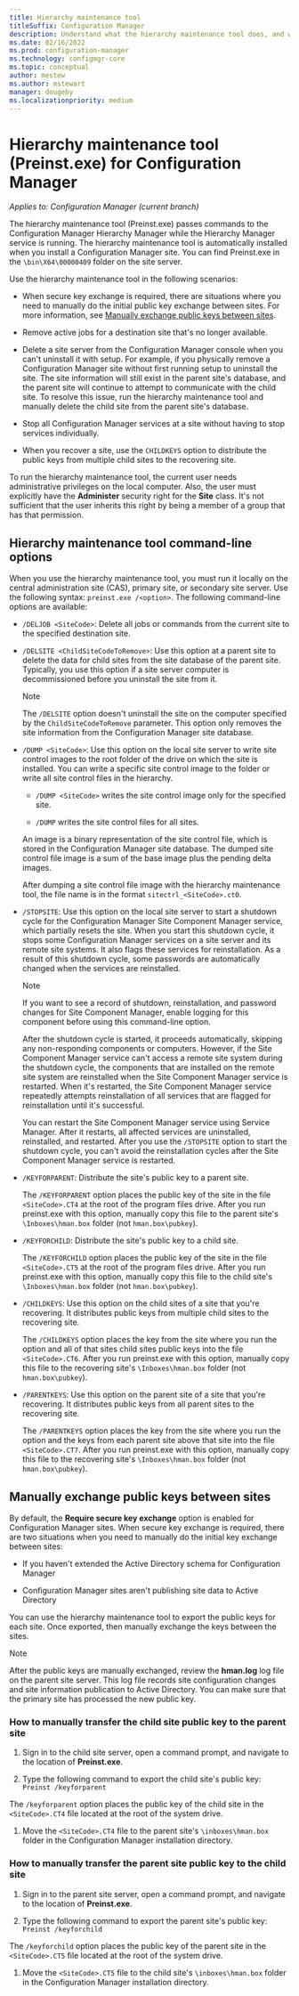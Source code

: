 ```yaml
---
title: Hierarchy maintenance tool
titleSuffix: Configuration Manager
description: Understand what the hierarchy maintenance tool does, and why you might use it. Includes command-line options reference.
ms.date: 02/16/2022
ms.prod: configuration-manager
ms.technology: configmgr-core
ms.topic: conceptual
author: mestew
ms.author: mstewart
manager: dougeby
ms.localizationpriority: medium
---
```


# Hierarchy maintenance tool (Preinst.exe) for Configuration Manager

*Applies to: Configuration Manager (current branch)*

The hierarchy maintenance tool (Preinst.exe) passes commands to the Configuration Manager Hierarchy Manager while the Hierarchy Manager service is running. The hierarchy maintenance tool is automatically installed when you install a Configuration Manager site. You can find Preinst.exe in the `\bin\X64\00000409` folder on the site server.

Use the hierarchy maintenance tool in the following scenarios:

- When secure key exchange is required, there are situations where you need to manually do the initial public key exchange between sites. For more information, see [Manually exchange public keys between sites](#BKMK_ManuallyExchangeKeys).

- Remove active jobs for a destination site that's no longer available.

- Delete a site server from the Configuration Manager console when you can't uninstall it with setup. For example, if you physically remove a Configuration Manager site without first running setup to uninstall the site. The site information will still exist in the parent site's database, and the parent site will continue to attempt to communicate with the child site. To resolve this issue, run the hierarchy maintenance tool and manually delete the child site from the parent site's database.

- Stop all Configuration Manager services at a site without having to stop services individually.

- When you recover a site, use the `CHILDKEYS` option to distribute the public keys from multiple child sites to the recovering site.

To run the hierarchy maintenance tool, the current user needs administrative privileges on the local computer. Also, the user must explicitly have the **Administer** security right for the **Site** class. It's not sufficient that the user inherits this right by being a member of a group that has that permission.

## Hierarchy maintenance tool command-line options

When you use the hierarchy maintenance tool, you must run it locally on the central administration site (CAS), primary site, or secondary site server. Use the following syntax: `preinst.exe /<option>`. The following command-line options are available:

- `/DELJOB <SiteCode>`: Delete all jobs or commands from the current site to the specified destination site.

- `/DELSITE <ChildSiteCodeToRemove>`: Use this option at a parent site to delete the data for child sites from the site database of the parent site. Typically, you use this option if a site server computer is decommissioned before you uninstall the site from it.

  > [!NOTE]
  > The `/DELSITE` option doesn't uninstall the site on the computer specified by the `ChildSiteCodeToRemove` parameter. This option only removes the site information from the Configuration Manager site database.

- `/DUMP <SiteCode>`: Use this option on the local site server to write site control images to the root folder of the drive on which the site is installed. You can write a specific site control image to the folder or write all site control files in the hierarchy.

  - `/DUMP <SiteCode>` writes the site control image only for the specified site.

  - `/DUMP` writes the site control files for all sites.

  An image is a binary representation of the site control file, which is stored in the Configuration Manager site database. The dumped site control file image is a sum of the base image plus the pending delta images.

  After dumping a site control file image with the hierarchy maintenance tool, the file name is in the format `sitectrl_<SiteCode>.ct0`.

- `/STOPSITE`: Use this option on the local site server to start a shutdown cycle for the Configuration Manager Site Component Manager service, which partially resets the site. When you start this shutdown cycle, it stops some Configuration Manager services on a site server and its remote site systems. It also flags these services for reinstallation. As a result of this shutdown cycle, some passwords are automatically changed when the services are reinstalled.

  > [!NOTE]
  > If you want to see a record of shutdown, reinstallation, and password changes for Site Component Manager, enable logging for this component before using this command-line option.

  After the shutdown cycle is started, it proceeds automatically, skipping any non-responding components or computers. However, if the Site Component Manager service can't access a remote site system during the shutdown cycle, the components that are installed on the remote site system are reinstalled when the Site Component Manager service is restarted. When it's restarted, the Site Component Manager service repeatedly attempts reinstallation of all services that are flagged for reinstallation until it's successful.

  You can restart the Site Component Manager service using Service Manager. After it restarts, all affected services are uninstalled, reinstalled, and restarted. After you use the `/STOPSITE` option to start the shutdown cycle, you can't avoid the reinstallation cycles after the Site Component Manager service is restarted.

- `/KEYFORPARENT`: Distribute the site's public key to a parent site.

  The `/KEYFORPARENT` option places the public key of the site in the file `<SiteCode>.CT4` at the root of the program files drive. After you run preinst.exe with this option, manually copy this file to the parent site's `\Inboxes\hman.box` folder (not `hman.box\pubkey`).

- `/KEYFORCHILD`: Distribute the site's public key to a child site.

   The `/KEYFORCHILD` option places the public key of the site in the file `<SiteCode>.CT5` at the root of the program files drive. After you run preinst.exe with this option, manually copy this file to the child site's `\Inboxes\hman.box` folder (not `hman.box\pubkey`).

- `/CHILDKEYS`: Use this option on the child sites of a site that you're recovering. It distributes public keys from multiple child sites to the recovering site.

  The `/CHILDKEYS` option places the key from the site where you run the option and all of that sites child sites public keys into the file `<SiteCode>.CT6`. After you run preinst.exe with this option, manually copy this file to the recovering site's `\Inboxes\hman.box` folder (not `hman.box\pubkey`).

- `/PARENTKEYS`: Use this option on the parent site of a site that you're recovering. It distributes public keys from all parent sites to the recovering site.

  The `/PARENTKEYS` option places the key from the site where you run the option and the keys from each parent site above that site into the file `<SiteCode>.CT7`. After you run preinst.exe with this option, manually copy this file to the recovering site's `\Inboxes\hman.box` folder (not `hman.box\pubkey`).

## <a name="BKMK_ManuallyExchangeKeys"></a> Manually exchange public keys between sites

By default, the **Require secure key exchange** option is enabled for Configuration Manager sites. When secure key exchange is required, there are two situations when you need to manually do the initial key exchange between sites:

- If you haven't extended the Active Directory schema for Configuration Manager

- Configuration Manager sites aren't publishing site data to Active Directory

You can use the hierarchy maintenance tool to export the public keys for each site. Once exported, then manually exchange the keys between the sites.

> [!NOTE]
> After the public keys are manually exchanged, review the **hman.log** log file on the parent site server. This log file records site configuration changes and site information publication to Active Directory. You can make sure that the primary site has processed the new public key.

### How to manually transfer the child site public key to the parent site

1. Sign in to the child site server, open a command prompt, and navigate to the location of **Preinst.exe**.

1. Type the following command to export the child site's public key: `Preinst /keyforparent`

  The `/keyforparent` option places the public key of the child site in the `<SiteCode>.CT4` file located at the root of the system drive.

1. Move the `<SiteCode>.CT4` file to the parent site's `\inboxes\hman.box` folder in the Configuration Manager installation directory.

### How to manually transfer the parent site public key to the child site

1. Sign in to the parent site server, open a command prompt, and navigate to the location of **Preinst.exe**.

1. Type the following command to export the parent site's public key: `Preinst /keyforchild`

  The `/keyforchild` option places the public key of the parent site in the `<SiteCode>.CT5` file located at the root of the system drive.

1. Move the `<SiteCode>.CT5` file to the child site's `\inboxes\hman.box` folder in the Configuration Manager installation directory.
